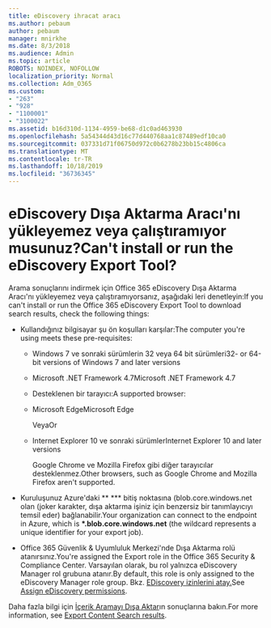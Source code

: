 ```yaml
---
title: eDiscovery ihracat aracı
ms.author: pebaum
author: pebaum
manager: mnirkhe
ms.date: 8/3/2018
ms.audience: Admin
ms.topic: article
ROBOTS: NOINDEX, NOFOLLOW
localization_priority: Normal
ms.collection: Adm_O365
ms.custom:
- "263"
- "928"
- "1100001"
- "3100022"
ms.assetid: b16d310d-1134-4959-be68-d1c0ad463930
ms.openlocfilehash: 5a54344d43d16c77d440768aa1c87489edf10ca0
ms.sourcegitcommit: 037331d71f06750d972c0b6278b23bb15c4806ca
ms.translationtype: MT
ms.contentlocale: tr-TR
ms.lasthandoff: 10/18/2019
ms.locfileid: "36736345"
---
```

# <a name="cant-install-or-run-the-ediscovery-export-tool"></a><span data-ttu-id="981a3-102">eDiscovery Dışa Aktarma Aracı'nı yükleyemez veya çalıştıramıyor musunuz?</span><span class="sxs-lookup"><span data-stu-id="981a3-102">Can't install or run the eDiscovery Export Tool?</span></span>

<span data-ttu-id="981a3-103">Arama sonuçlarını indirmek için Office 365 eDiscovery Dışa Aktarma Aracı'nı yükleyemez veya çalıştıramıyorsanız, aşağıdaki leri denetleyin:</span><span class="sxs-lookup"><span data-stu-id="981a3-103">If you can't install or run the Office 365 eDiscovery Export Tool to download search results, check the following things:</span></span>
  
- <span data-ttu-id="981a3-104">Kullandığınız bilgisayar şu ön koşulları karşılar:</span><span class="sxs-lookup"><span data-stu-id="981a3-104">The computer you're using meets these pre-requisites:</span></span>

  - <span data-ttu-id="981a3-105">Windows 7 ve sonraki sürümlerin 32 veya 64 bit sürümleri</span><span class="sxs-lookup"><span data-stu-id="981a3-105">32- or 64-bit versions of Windows 7 and later versions</span></span>

  - <span data-ttu-id="981a3-106">Microsoft .NET Framework 4.7</span><span class="sxs-lookup"><span data-stu-id="981a3-106">Microsoft .NET Framework 4.7</span></span>

  - <span data-ttu-id="981a3-107">Desteklenen bir tarayıcı:</span><span class="sxs-lookup"><span data-stu-id="981a3-107">A supported browser:</span></span>

  - <span data-ttu-id="981a3-108">Microsoft Edge</span><span class="sxs-lookup"><span data-stu-id="981a3-108">Microsoft Edge</span></span>

    <span data-ttu-id="981a3-109">Veya</span><span class="sxs-lookup"><span data-stu-id="981a3-109">Or</span></span>

  - <span data-ttu-id="981a3-110">Internet Explorer 10 ve sonraki sürümler</span><span class="sxs-lookup"><span data-stu-id="981a3-110">Internet Explorer 10 and later versions</span></span>

    <span data-ttu-id="981a3-111">Google Chrome ve Mozilla Firefox gibi diğer tarayıcılar desteklenmez.</span><span class="sxs-lookup"><span data-stu-id="981a3-111">Other browsers, such as Google Chrome and Mozilla Firefox aren't supported.</span></span>

- <span data-ttu-id="981a3-112">Kuruluşunuz Azure'daki \*\* \*\*\* bitiş noktasına (blob.core.windows.net olan (joker karakter, dışa aktarma işiniz için benzersiz bir tanımlayıcıyı temsil eder) bağlanabilir.</span><span class="sxs-lookup"><span data-stu-id="981a3-112">Your organization can connect to the endpoint in Azure, which is **\*.blob.core.windows.net** (the wildcard represents a unique identifier for your export job).</span></span>

- <span data-ttu-id="981a3-113">Office 365 Güvenlik &amp; Uyumluluk Merkezi'nde Dışa Aktarma rolü atanırsınız.</span><span class="sxs-lookup"><span data-stu-id="981a3-113">You're assigned the Export role in the Office 365 Security &amp; Compliance Center.</span></span> <span data-ttu-id="981a3-114">Varsayılan olarak, bu rol yalnızca eDiscovery Manager rol grubuna atanır.</span><span class="sxs-lookup"><span data-stu-id="981a3-114">By default, this role is only assigned to the eDiscovery Manager role group.</span></span> <span data-ttu-id="981a3-115">Bkz. [EDiscovery izinlerini atay.](https://docs.microsoft.com/office365/securitycompliance/assign-ediscovery-permissions)</span><span class="sxs-lookup"><span data-stu-id="981a3-115">See [Assign eDiscovery permissions](https://docs.microsoft.com/office365/securitycompliance/assign-ediscovery-permissions).</span></span>

<span data-ttu-id="981a3-116">Daha fazla bilgi için [İçerik Aramayı Dışa Aktar](https://docs.microsoft.com/office365/securitycompliance/export-search-results)ın sonuçlarına bakın.</span><span class="sxs-lookup"><span data-stu-id="981a3-116">For more information, see [Export Content Search results](https://docs.microsoft.com/office365/securitycompliance/export-search-results).</span></span>
  